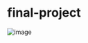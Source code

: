 # final-project
![image](https://user-images.githubusercontent.com/69055775/154194173-8991830d-0445-4ec5-8ba2-445dc80fd72b.png)
